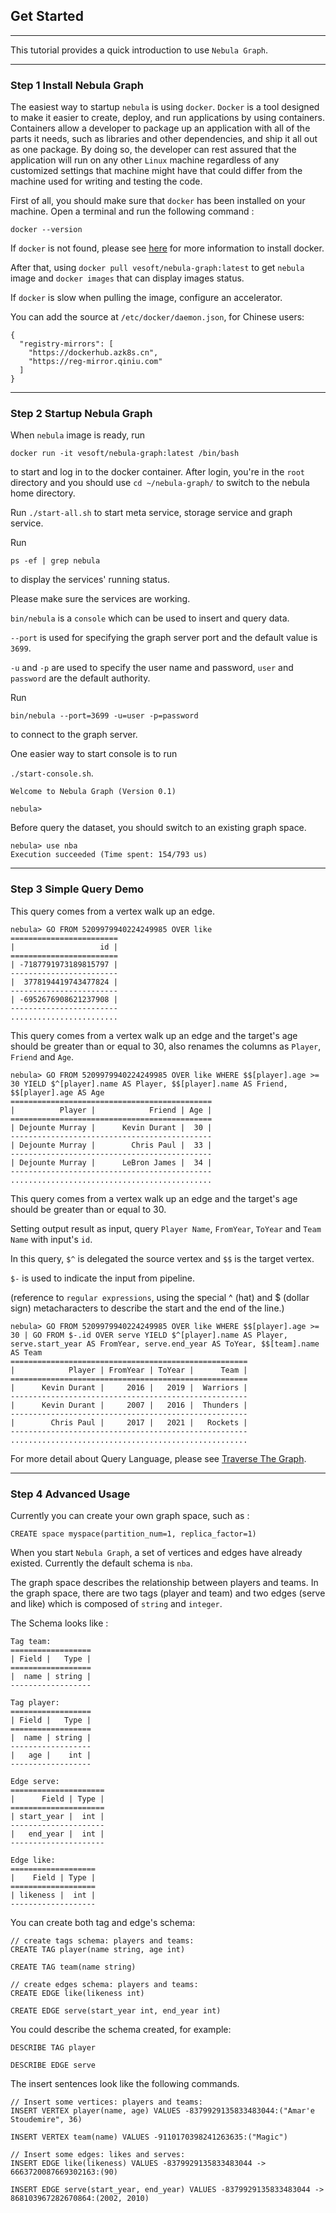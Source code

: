 ## Get Started

---

This tutorial provides a quick introduction to use `Nebula Graph`.

---

### Step 1 Install Nebula Graph

The easiest way to startup `nebula` is using `docker`.
`Docker` is a tool designed to make it easier to create, deploy, and run applications by using containers.
Containers allow a developer to package up an application with all of the parts it needs,
such as libraries and other dependencies, and ship it all out as one package.
By doing so, the developer can rest assured that the application will run on any other `Linux` machine regardless of any customized settings that machine might have that could differ from the machine used for writing and testing the code.

First of all, you should make sure that `docker` has been installed on your machine. Open a terminal and run the following command :

```
docker --version
```

If `docker` is not found, please see [here](https://docs.docker.com/install/) for more information to install docker.

After that, using `docker pull vesoft/nebula-graph:latest` to get `nebula` image and `docker images` that can display images status.

If `docker` is slow when pulling the image, configure an accelerator.

You can add the source at `/etc/docker/daemon.json`, for Chinese users:

```
{
  "registry-mirrors": [
    "https://dockerhub.azk8s.cn",
    "https://reg-mirror.qiniu.com"
  ]
}
```

---

### Step 2 Startup Nebula Graph

When `nebula` image is ready, run

`docker run -it vesoft/nebula-graph:latest /bin/bash`

to start and log in to the docker container.
After login, you're in the `root` directory and you should use `cd ~/nebula-graph/` to switch to the nebula home directory.

Run `./start-all.sh` to start meta service, storage service and graph service.

Run

`ps -ef | grep nebula`

to display the services' running status.

Please make sure the services are working.

`bin/nebula` is a `console` which can be used to insert and query data.

`--port` is used for specifying the graph server port and the default value is `3699`.

`-u` and `-p` are used to specify the user name and password, `user` and `password` are the default authority.

Run

`bin/nebula --port=3699 -u=user -p=password`

to connect to the graph server.

One easier way to start console is to run

`./start-console.sh`.

```
Welcome to Nebula Graph (Version 0.1)

nebula>
```

Before query the dataset, you should switch to an existing graph space.

```
nebula> use nba
Execution succeeded (Time spent: 154/793 us)
```

---

### Step 3 Simple Query Demo

This query comes from a vertex walk up an edge.

```
nebula> GO FROM 5209979940224249985 OVER like
========================
|                   id |
========================
| -7187791973189815797 |
------------------------
|  3778194419743477824 |
------------------------
| -6952676908621237908 |
------------------------
........................
```

This query comes from a vertex walk up an edge and the target's age should be greater than or equal to 30, also renames the columns as `Player`, `Friend` and `Age`.

```
nebula> GO FROM 5209979940224249985 OVER like WHERE $$[player].age >= 30 YIELD $^[player].name AS Player, $$[player].name AS Friend, $$[player].age AS Age
=============================================
|          Player |            Friend | Age |
=============================================
| Dejounte Murray |      Kevin Durant |  30 |
---------------------------------------------
| Dejounte Murray |        Chris Paul |  33 |
---------------------------------------------
| Dejounte Murray |      LeBron James |  34 |
---------------------------------------------
.............................................
```

This query comes from a vertex walk up an edge and the target's age should be greater than or equal to 30.

Setting output result as input, query `Player Name`, `FromYear`, `ToYear` and `Team Name` with input's `id`.

In this query, `$^` is delegated the source vertex and `$$` is the target vertex.

`$-` is used to indicate the input from pipeline.

(reference to `regular expressions`, using the special ^ (hat) and $ (dollar sign) metacharacters to describe the start and the end of the line.)

```
nebula> GO FROM 5209979940224249985 OVER like WHERE $$[player].age >= 30 | GO FROM $-.id OVER serve YIELD $^[player].name AS Player, serve.start_year AS FromYear, serve.end_year AS ToYear, $$[team].name AS Team
=====================================================
|            Player | FromYear | ToYear |      Team |
=====================================================
|      Kevin Durant |     2016 |   2019 |  Warriors |
-----------------------------------------------------
|      Kevin Durant |     2007 |   2016 |  Thunders |
-----------------------------------------------------
|        Chris Paul |     2017 |   2021 |   Rockets |
-----------------------------------------------------
.....................................................
```

For more detail about Query Language, please see [Traverse The Graph](../docs/nGQL.md#traverse-the-graph).

---

### Step 4 Advanced Usage

Currently you can create your own graph space, such as :

```
CREATE space myspace(partition_num=1, replica_factor=1)
```

When you start `Nebula Graph`, a set of vertices and edges have already existed.
Currently the default schema is `nba`.

The graph space describes the relationship between players and teams.
In the graph space, there are two tags (player and team) and two edges (serve and like) which is composed of `string` and `integer`.

The Schema looks like :

```
Tag team:
==================
| Field |   Type |
==================
|  name | string |
------------------

Tag player:
==================
| Field |   Type |
==================
|  name | string |
------------------
|   age |    int |
------------------

Edge serve:
=====================
|      Field | Type |
=====================
| start_year |  int |
---------------------
|   end_year |  int |
---------------------

Edge like:
===================
|    Field | Type |
===================
| likeness |  int |
-------------------

```

You can create both tag and edge's schema:

```
// create tags schema: players and teams:
CREATE TAG player(name string, age int)

CREATE TAG team(name string)

// create edges schema: players and teams:
CREATE EDGE like(likeness int)

CREATE EDGE serve(start_year int, end_year int)
```

You could describe the schema created, for example:

```
DESCRIBE TAG player

DESCRIBE EDGE serve
```

The insert sentences look like the following commands.

```
// Insert some vertices: players and teams:
INSERT VERTEX player(name, age) VALUES -8379929135833483044:("Amar'e Stoudemire", 36)

INSERT VERTEX team(name) VALUES -9110170398241263635:("Magic")

// Insert some edges: likes and serves:
INSERT EDGE like(likeness) VALUES -8379929135833483044 -> 6663720087669302163:(90)

INSERT EDGE serve(start_year, end_year) VALUES -8379929135833483044 -> 868103967282670864:(2002, 2010)
```

